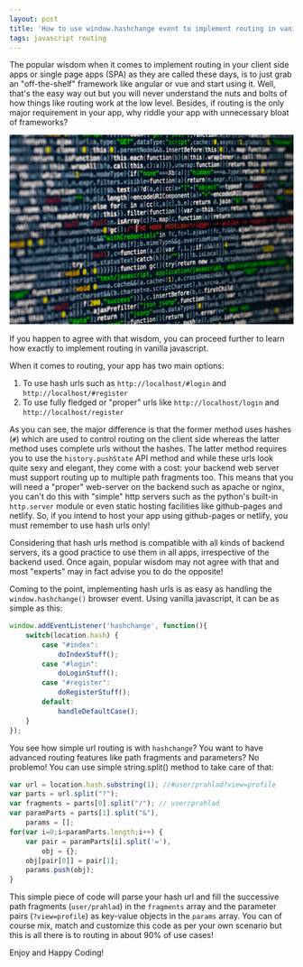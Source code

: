 ```yaml
---
layout: post
title: 'How to use window.hashchange event to implement routing in vanilla javascript'
tags: javascript routing
---
```


The popular wisdom when it comes to implement routing in your client side apps or single page apps (SPA) as they are called these days, is to just grab an "off-the-shelf" framework like angular or vue and start using it. Well, that's the easy way out but you will never understand the nuts and bolts of how things like routing work at the low level. Besides, if routing is the only major requirement in your app, why riddle your app with unnecessary bloat of frameworks?

![source code](/uploads/code.jpg)

If you happen to agree with that wisdom, you can proceed further to learn how exactly to implement routing in vanilla javascript.

When it comes to routing, your app has two main options:

1. To use hash urls such as `http://localhost/#login` and `http://localhost/#register`
2. To use fully fledged or "proper" urls like `http://localhost/login` and `http://localhost/register`

As you can see, the major difference is that the former method uses hashes (`#`) which are used to control routing on the client side whereas the latter method uses complete urls without the hashes. The latter method requires you to use the `history.pushState` API method and while these urls look quite sexy and elegant, they come with a cost: your backend web server must support routing up to multiple path fragments too. This means that you will need a "proper" web-server on the backend such as apache or nginx, you can't do this with "simple" http servers such as the python's built-in `http.server` module or even static hosting facilities like github-pages and netlify. So, if you intend to host your app using github-pages or netlify, you must remember to use hash urls only!

Considering that hash urls method is compatible with all kinds of backend servers, its a good practice to use them in all apps, irrespective of the backend used. Once again, popular wisdom may not agree with that and most "experts" may in fact advise you to do the opposite!

Coming to the point, implementing hash urls is as easy as handling the `window.hashchange()` browser event. Using vanilla javascript, it can be as simple as this:

```javascript
window.addEventListener('hashchange', function(){
	switch(location.hash) {
		case "#index":
			doIndexStuff();
		case "#login":
			doLoginStuff();
		case "#register":
			doRegisterStuff();
		default:
			handleDefaultCase();
	}
});
```

You see how simple url routing is with `hashchange`? You want to have advanced routing features like path fragments and parameters? No problemo! You can use simple string.split() method to take care of that:

```javascript
var url = location.hash.substring(1); //#user/prahlad?view=profile
var parts = url.split("?");
var fragments = parts[0].split("/"); // user/prahlad
var paramParts = parts[1].split("&"),
	params = [];
for(var i=0;i<paramParts.length;i++) {
	var pair = paramParts[i].split('='),
		obj = {};
	obj[pair[0]] = pair[1];
	params.push(obj);
}
```

This simple piece of code will parse your hash url and fill the successive path fragments (`user/prahlad`) in the `fragments` array and the parameter pairs (`?view=profile`) as key-value objects in the `params` array. You can of course mix, match and customize this code as per your own scenario but this is all there is to routing in about 90% of use cases!

Enjoy and Happy Coding!